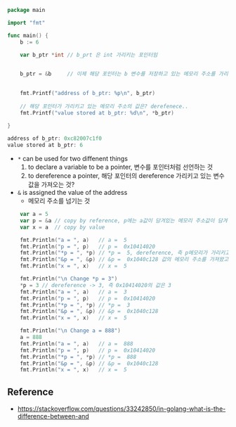 ```go
package main

import "fmt"

func main() {
    b := 6 

    var b_ptr *int // b_prt 은 int 가리키는 포인터임
                   

    b_ptr = &b     // 이제 해당 포인터는 b 변수를 저장하고 있는 메모리 주소를 가리킴 
                   

    fmt.Printf("address of b_ptr: %p\n", b_ptr)
    
    // 해당 포인터가 가리키고 있는 메모리 주소의 값은? derefenece..
    fmt.Printf("value stored at b_ptr: %d\n", *b_ptr)
    
}

address of b_ptr: 0xc82007c1f0
value stored at b_ptr: 6
```

- `*`  can be used for two diffenent things
	1. to declare a variable to be a pointer, 변수를 포인터처럼 선언하는 것
	2. to dereference a pointer, 해당 포인터의 dereference 가리키고 있는 변수 값을 가져오는 것?
- `&` is assigned the value of the address
	- 메모리 주소를 넘기는 것

```go
    var a = 5
    var p = &a // copy by reference, p에는 a값이 담겨있는 메모리 주소값이 담겨 있을 것
    var x = a  // copy by value

    fmt.Println("a = ", a)   // a =  5
    fmt.Println("p = ", p)   // p =  0x10414020
    fmt.Println("*p = ", *p) // *p =  5, dereference, 즉 p메모리가 가리키고 있던 값을 가져왔음
    fmt.Println("&p = ", &p) // &p =  0x1040c128 값의 메모리 주소를 가져왔고
    fmt.Println("x = ", x)   // x =  5

    fmt.Println("\n Change *p = 3")
    *p = 3 // dereference -> 3, 즉 0x10414020의 값은 3
    fmt.Println("a = ", a)   // a =  3
    fmt.Println("p = ", p)   // p =  0x10414020
    fmt.Println("*p = ", *p) // *p =  3
    fmt.Println("&p = ", &p) // &p =  0x1040c128
    fmt.Println("x = ", x)   // x =  5

    fmt.Println("\n Change a = 888")
    a = 888
    fmt.Println("a = ", a)   // a =  888
    fmt.Println("p = ", p)   // p =  0x10414020
    fmt.Println("*p = ", *p) // *p =  888
    fmt.Println("&p = ", &p) // &p =  0x1040c128
    fmt.Println("x = ", x)   // x =  5
```


## Reference
- https://stackoverflow.com/questions/33242850/in-golang-what-is-the-difference-between-and